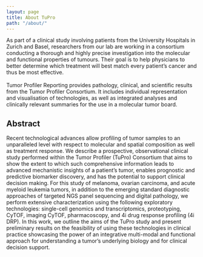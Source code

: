```yaml
---
layout: page
title: About TuPro
path: "/about/"
---
```


<div class="text-block">
    As part of a clinical study involving patients from the University Hospitals in Zurich and Basel, researchers from our lab are working in a consortium conducting a thorough and highly precise investigation into the molecular and functional properties of tumours. Their goal is to help physicians to better determine which treatment will best match every patient’s cancer and thus be most effective.
    <br/><br/>
    Tumor Profiler Reporting provides pathology, clinical, and scientific results from the Tumor Profiler Consortium. It includes individual representation and visualisation of technologies, as well as integrated analyses and clinically relevant summaries for the use in a molecular tumor board.    
</div>

## Abstract
<div class="justify">
    Recent technological advances allow profiling of tumor samples to an unparalleled level with respect to molecular and spatial composition as well as treatment response. We describe a prospective, observational clinical study performed within the Tumor Profiler (TuPro) Consortium that aims to show the extent to which such comprehensive information leads to advanced mechanistic insights of a patient’s tumor, enables prognostic and predictive biomarker discovery, and has the potential to support clinical decision making. For this study of melanoma, ovarian carcinoma, and acute myeloid leukemia tumors, in addition to the emerging standard diagnostic approaches of targeted NGS panel sequencing and digital pathology, we perform extensive characterization using the following exploratory technologies: single-cell genomics and transcriptomics, proteotyping, CyTOF, imaging CyTOF, pharmacoscopy, and 4i drug response profiling (4i DRP). In this work, we outline the aims of the TuPro study and present preliminary results on the feasibility of using these technologies in clinical practice showcasing the power of an integrative multi-modal and functional approach for understanding a tumor’s underlying biology and for clinical decision support.
</div>